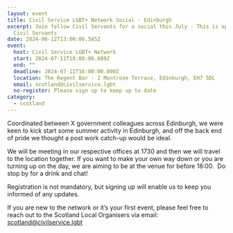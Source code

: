 ```yaml
---
layout: event
title: Civil Service LGBT+ Network Social - Edinburgh
excerpt: Join fellow Civil Servants for a social this July - This is open to all
  Civil Servants
date: 2024-06-12T13:00:06.585Z
event:
  host: Civil Service LGBT+ Network
  start: 2024-07-11T18:00:06.609Z
  end: ""
  deadline: 2024-07-11T16:00:00.000Z
  location: The Regent Bar - 2 Montrose Terrace, Edinburgh, EH7 5DL
  email: scotland@civilservice.lgbt
  no-register: Please sign up to keep up to date
category:
  - scotland
---
```

Coordinated between X government colleagues across Edinburgh, we were keen to kick start some summer activity in Edinburgh, and off the back end of pride we thought a post work catch-up would be ideal.

We will be meeting in our respective offices at 1730 and then we will travel to the location together. If you want to make your own way down or you are turning up on the day, we are aiming to be at the venue for before 18:00.  Do stop by for a drink and chat!

Registration is not mandatory, but signing up will enable us to keep you informed of any updates.

If you are new to the network or it’s your first event, please feel free to reach out to the Scotland Local Organisers via email: [scotland@civilservice.lgbt](mailto:scotland@civilservice.lgbt)